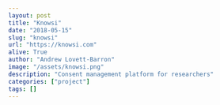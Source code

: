 ```yaml
---
layout: post
title: "Knowsi"
date: "2018-05-15"
slug: "knowsi"
url: "https://knowsi.com"
alive: True
author: "Andrew Lovett-Barron"
image: "/assets/knowsi.png"
description: "Consent management platform for researchers"
categories: ["project"]
tags: []
---
```

